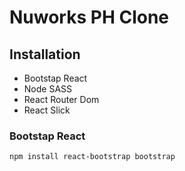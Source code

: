 # Nuworks PH Clone

## Installation

- Bootstap React
- Node SASS
- React Router Dom
- React Slick


### Bootstap React
`npm install react-bootstrap bootstrap`
